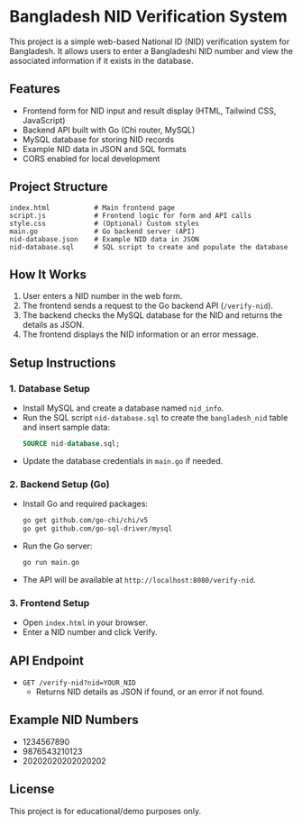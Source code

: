 # Bangladesh NID Verification System

This project is a simple web-based National ID (NID) verification system for Bangladesh. It allows users to enter a Bangladeshi NID number and view the associated information if it exists in the database.

## Features
- Frontend form for NID input and result display (HTML, Tailwind CSS, JavaScript)
- Backend API built with Go (Chi router, MySQL)
- MySQL database for storing NID records
- Example NID data in JSON and SQL formats
- CORS enabled for local development

## Project Structure
```
index.html           # Main frontend page
script.js            # Frontend logic for form and API calls
style.css            # (Optional) Custom styles
main.go              # Go backend server (API)
nid-database.json    # Example NID data in JSON
nid-database.sql     # SQL script to create and populate the database
```

## How It Works
1. User enters a NID number in the web form.
2. The frontend sends a request to the Go backend API (`/verify-nid`).
3. The backend checks the MySQL database for the NID and returns the details as JSON.
4. The frontend displays the NID information or an error message.

## Setup Instructions

### 1. Database Setup
- Install MySQL and create a database named `nid_info`.
- Run the SQL script `nid-database.sql` to create the `bangladesh_nid` table and insert sample data:
  ```sql
  SOURCE nid-database.sql;
  ```
- Update the database credentials in `main.go` if needed.

### 2. Backend Setup (Go)
- Install Go and required packages:
  ```sh
  go get github.com/go-chi/chi/v5
  go get github.com/go-sql-driver/mysql
  ```
- Run the Go server:
  ```sh
  go run main.go
  ```
- The API will be available at `http://localhost:8080/verify-nid`.

### 3. Frontend Setup
- Open `index.html` in your browser.
- Enter a NID number and click Verify.

## API Endpoint
- `GET /verify-nid?nid=YOUR_NID`
  - Returns NID details as JSON if found, or an error if not found.

## Example NID Numbers
- 1234567890
- 9876543210123
- 20202020202020202

## License
This project is for educational/demo purposes only.
